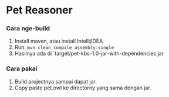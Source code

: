 # Pet Reasoner

### Cara nge-build

1. Install maven, atau install IntellijIDEA
2. Run: `mvn clean compile assembly:single`
3. Hasilnya ada di `target/pet-kbs-1.0-jar-with-dependencies.jar

### Cara pakai

1. Build projectnya sampai dapat jar.
2. Copy paste pet.owl ke directorny yang sama dengan jar.